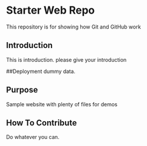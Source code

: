 # Starter Web Repo

This repository is for showing how Git and GitHub work


## Introduction
This is introduction. please give your introduction

##Deployment
dummy data.


## Purpose

Sample website with plenty of files for demos

## How To Contribute
Do whatever you can.